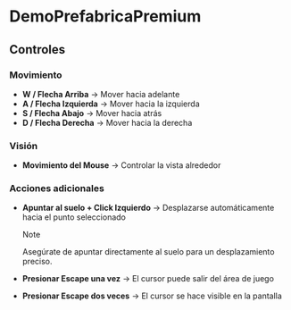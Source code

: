 # DemoPrefabricaPremium

## Controles

### Movimiento
- **W / Flecha Arriba** → Mover hacia adelante
- **A / Flecha Izquierda** → Mover hacia la izquierda
- **S / Flecha Abajo** → Mover hacia atrás
- **D / Flecha Derecha** → Mover hacia la derecha

### Visión
- **Movimiento del Mouse** → Controlar la vista alrededor

### Acciones adicionales
- **Apuntar al suelo + Click Izquierdo** → Desplazarse automáticamente hacia el punto seleccionado  
  >[!NOTE]
  > Asegúrate de apuntar directamente al suelo para un desplazamiento preciso.
  
- **Presionar Escape una vez** → El cursor puede salir del área de juego  

- **Presionar Escape dos veces** → El cursor se hace visible en la pantalla  
